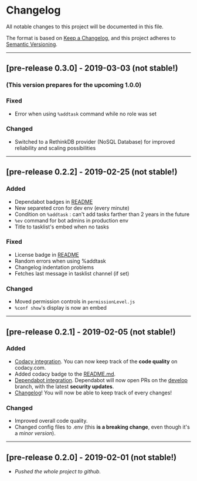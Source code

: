 # Changelog
All notable changes to this project will be documented in this file.

The format is based on [Keep a Changelog](https://keepachangelog.com/en/1.0.0/),
and this project adheres to [Semantic Versioning](https://semver.org/spec/v2.0.0.html).

---

## [pre-release 0.3.0] - 2019-03-03 (not stable!)
### (This version prepares for the upcoming 1.0.0)

### Fixed
- Error when using `%addtask` command while no role was set

### Changed
- Switched to a RethinkDB provider (NoSQL Database) for improved reliability and scaling possibilities

---

## [pre-release 0.2.2] - 2019-02-25 (not stable!)
### Added
- Dependabot badges in [README](https://github.com/Woosy/CalendarBot#readme)
- New separeted cron for dev env (every minute)
- Condition on `%addtask` : can't add tasks farther than 2 years in the future
- `%ev` command for bot admins in production env
- Title to tasklist's embed when no tasks 

### Fixed
- License badge in [README](https://github.com/Woosy/CalendarBot#readme)
- Random errors when using %addtask
- Changelog indentation problems
- Fetches last message in tasklist channel (if set)

### Changed
- Moved permission controls in `permissionLevel.js`
- `%conf show`'s display is now an embed

---

## [pre-release 0.2.1] - 2019-02-05 (not stable!)
### Added
- [Codacy integration](https://app.codacy.com/project/arthur-woosy/CalendarBot/dashboard?branchId=11150184). You can now keep track of the **code quality** on codacy.com.
- Added codacy badge to the [README.md](https://github.com/Woosy/CalendarBot/blob/master/README.md).
- [Dependabot integration](https://dependabot.com). Dependabot will now open PRs on the [develop](https://github.com/Woosy/CalendarBot/tree/develop) branch, with the latest **security updates**.
- [Changelog](https://github.com/Woosy/CalendarBot/blob/develop/CHANGELOG.md)! You will now be able to keep track of every changes!

### Changed
- Improved overall code quality.
- Changed config files to .env (this **is a breaking change**, even though it's a *minor version*).

---

## [pre-release 0.2.0] - 2019-02-01 (not stable!)
- *Pushed the whole project to github.*
